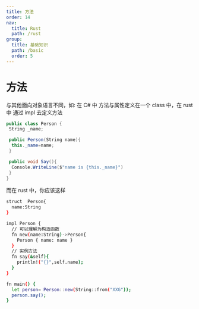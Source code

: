 ```yaml
---
title: 方法
order: 14
nav:
  title: Rust
  path: /rust
group:
  title: 基础知识
  path: /basic
  order: 5
---
```


# 方法

与其他面向对象语言不同，如: 在 C# 中 方法与属性定义在一个 class 中，在 rust 中 通过 impl 去定义方法

```C#
public class Person {
 String _name;

 public Person(String name){
  this._name=name;
 }

 public void Say(){
  Console.WriteLine($"name is {this._name}")
 }
}
```

而在 rust 中，你应该这样

```bash
struct  Person{
  name:String
}

impl Person {
  // 可以理解为构造函数
  fn new(name:String)->Person{
    Person { name: name }
  }
  // 实例方法
  fn say(&self){
    println!("{}",self.name);
  }
}

fn main() {
  let person= Person::new(String::from("XXG"));
  person.say();
}

```
